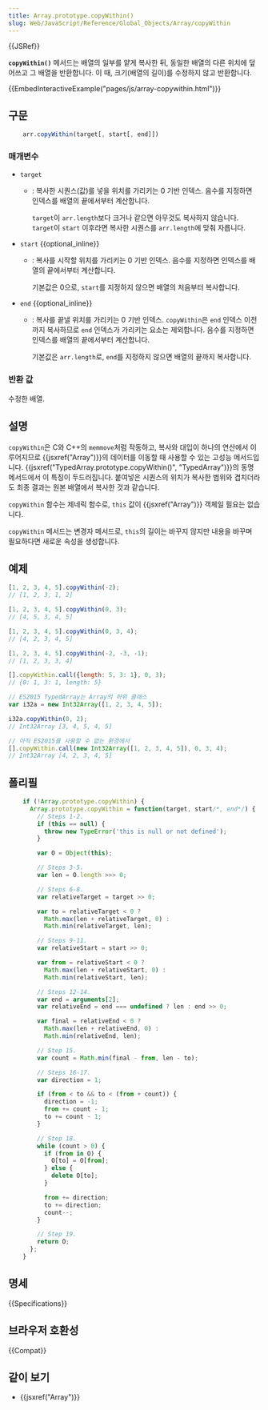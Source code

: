```yaml
---
title: Array.prototype.copyWithin()
slug: Web/JavaScript/Reference/Global_Objects/Array/copyWithin
---
```


{{JSRef}}

**`copyWithin()`** 메서드는 배열의 일부를 얕게 복사한 뒤, 동일한 배열의 다른 위치에 덮어쓰고 그 배열을 반환합니다. 이 때, 크기(배열의 길이)를 수정하지 않고 반환합니다.

{{EmbedInteractiveExample("pages/js/array-copywithin.html")}}

## 구문

```js
    arr.copyWithin(target[, start[, end]])
```

### 매개변수

- `target`

  - : 복사한 시퀀스(값)를 넣을 위치를 가리키는 0 기반 인덱스. 음수를 지정하면 인덱스를 배열의 끝에서부터 계산합니다.

    `target`이 `arr.length`보다 크거나 같으면 아무것도 복사하지 않습니다. `target`이 `start` 이후라면 복사한 시퀀스를 `arr.length`에 맞춰 자릅니다.

- `start` {{optional_inline}}

  - : 복사를 시작할 위치를 가리키는 0 기반 인덱스. 음수를 지정하면 인덱스를 배열의 끝에서부터 계산합니다.

    기본값은 0으로, `start`를 지정하지 않으면 배열의 처음부터 복사합니다.

- `end` {{optional_inline}}

  - : 복사를 끝낼 위치를 가리키는 0 기반 인덱스. `copyWithin`은 `end` 인덱스 이전까지 복사하므로 `end` 인덱스가 가리키는 요소는 제외합니다. 음수를 지정하면 인덱스를 배열의 끝에서부터 계산합니다.

    기본값은 `arr.length`로, `end`를 지정하지 않으면 배열의 끝까지 복사합니다.

### 반환 값

수정한 배열.

## 설명

`copyWithin`은 C와 C++의 `memmove`처럼 작동하고, 복사와 대입이 하나의 연산에서 이루어지므로 {{jsxref("Array")}}의 데이터를 이동할 때 사용할 수 있는 고성능 메서드입니다. {{jsxref("TypedArray.prototype.copyWithin()", "TypedArray")}}의 동명 메서드에서 이 특징이 두드러집니다. 붙여넣은 시퀀스의 위치가 복사한 범위와 겹치더라도 최종 결과는 원본 배열에서 복사한 것과 같습니다.

`copyWithin` 함수는 제네릭 함수로, `this` 값이 {{jsxref("Array")}} 객체일 필요는 없습니다.

`copyWithin` 메서드는 변경자 메서드로, `this`의 길이는 바꾸지 않지만 내용을 바꾸며 필요하다면 새로운 속성을 생성합니다.

## 예제

```js
[1, 2, 3, 4, 5].copyWithin(-2);
// [1, 2, 3, 1, 2]

[1, 2, 3, 4, 5].copyWithin(0, 3);
// [4, 5, 3, 4, 5]

[1, 2, 3, 4, 5].copyWithin(0, 3, 4);
// [4, 2, 3, 4, 5]

[1, 2, 3, 4, 5].copyWithin(-2, -3, -1);
// [1, 2, 3, 3, 4]

[].copyWithin.call({length: 5, 3: 1}, 0, 3);
// {0: 1, 3: 1, length: 5}

// ES2015 TypedArray는 Array의 하위 클래스
var i32a = new Int32Array([1, 2, 3, 4, 5]);

i32a.copyWithin(0, 2);
// Int32Array [3, 4, 5, 4, 5]

// 아직 ES2015를 사용할 수 없는 환경에서
[].copyWithin.call(new Int32Array([1, 2, 3, 4, 5]), 0, 3, 4);
// Int32Array [4, 2, 3, 4, 5]
```

## 폴리필

```js
    if (!Array.prototype.copyWithin) {
      Array.prototype.copyWithin = function(target, start/*, end*/) {
        // Steps 1-2.
        if (this == null) {
          throw new TypeError('this is null or not defined');
        }

        var O = Object(this);

        // Steps 3-5.
        var len = O.length >>> 0;

        // Steps 6-8.
        var relativeTarget = target >> 0;

        var to = relativeTarget < 0 ?
          Math.max(len + relativeTarget, 0) :
          Math.min(relativeTarget, len);

        // Steps 9-11.
        var relativeStart = start >> 0;

        var from = relativeStart < 0 ?
          Math.max(len + relativeStart, 0) :
          Math.min(relativeStart, len);

        // Steps 12-14.
        var end = arguments[2];
        var relativeEnd = end === undefined ? len : end >> 0;

        var final = relativeEnd < 0 ?
          Math.max(len + relativeEnd, 0) :
          Math.min(relativeEnd, len);

        // Step 15.
        var count = Math.min(final - from, len - to);

        // Steps 16-17.
        var direction = 1;

        if (from < to && to < (from + count)) {
          direction = -1;
          from += count - 1;
          to += count - 1;
        }

        // Step 18.
        while (count > 0) {
          if (from in O) {
            O[to] = O[from];
          } else {
            delete O[to];
          }

          from += direction;
          to += direction;
          count--;
        }

        // Step 19.
        return O;
      };
    }
```

## 명세

{{Specifications}}

## 브라우저 호환성

{{Compat}}

## 같이 보기

- {{jsxref("Array")}}
